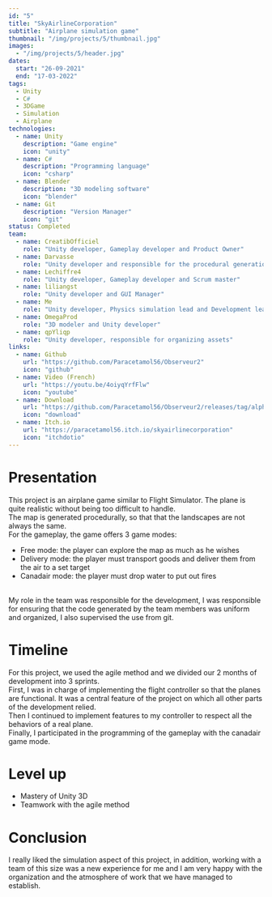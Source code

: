 ```yaml
---
id: "5"
title: "SkyAirlineCorporation"
subtitle: "Airplane simulation game"
thumbnail: "/img/projects/5/thumbnail.jpg"
images:
  - "/img/projects/5/header.jpg"
dates:
  start: "26-09-2021"
  end: "17-03-2022"
tags:
  - Unity
  - C#
  - 3DGame
  - Simulation
  - Airplane
technologies:
  - name: Unity
    description: "Game engine"
    icon: "unity"
  - name: C#
    description: "Programming language"
    icon: "csharp"
  - name: Blender
    description: "3D modeling software"
    icon: "blender"
  - name: Git
    description: "Version Manager"
    icon: "git"
status: Completed
team:
  - name: CreatibOfficiel
    role: "Unity developer, Gameplay developer and Product Owner"
  - name: Darvasse
    role: "Unity developer and responsible for the procedural generation of the terrain"
  - name: Lechiffre4
    role: "Unity developer, Gameplay developer and Scrum master"
  - name: liliangst
    role: "Unity developer and GUI Manager"
  - name: Me
    role: "Unity developer, Physics simulation lead and Development lead"
  - name: OmegaProd
    role: "3D modeler and Unity developer"
  - name: qpYliqp
    role: "Unity developer, responsible for organizing assets"
links:
  - name: Github
    url: "https://github.com/Paracetamol56/Observeur2"
    icon: "github"
  - name: Video (French)
    url: "https://youtu.be/4oiyqYrfFlw"
    icon: "youtube"
  - name: Download
    url: "https://github.com/Paracetamol56/Observeur2/releases/tag/alpha-0.2.0"
    icon: "download"
  - name: Itch.io
    url: "https://paracetamol56.itch.io/skyairlinecorporation"
    icon: "itchdotio"
---
```


# Presentation
This project is an airplane game similar to Flight Simulator. The plane is quite realistic without being too difficult to handle.<br/>The map is generated procedurally, so that that the landscapes are not always the same.<br/>For the gameplay, the game offers 3 game modes:<ul><li>Free mode: the player can explore the map as much as he wishes</li ><li>Delivery mode: the player must transport goods and deliver them from the air to a set target</li><li>Canadair mode: the player must drop water to put out fires</li></ul><br/>My role in the team was responsible for the development, I was responsible for ensuring that the code generated by the team members was uniform and organized, I also supervised the use from git.

# Timeline
For this project, we used the agile method and we divided our 2 months of development into 3 sprints.<br/>First, I was in charge of implementing the flight controller so that the planes are functional. It was a central feature of the project on which all other parts of the development relied.<br/>Then I continued to implement features to my controller to respect all the behaviors of a real plane.<br/>Finally, I participated in the programming of the gameplay with the canadair game mode.

# Level up
<ul><li>Mastery of Unity 3D</li><li>Teamwork with the agile method</li></ul>

# Conclusion
I really liked the simulation aspect of this project, in addition, working with a team of this size was a new experience for me and I am very happy with the organization and the atmosphere of work that we have managed to establish.

